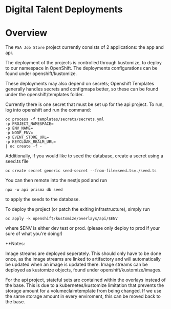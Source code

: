 # Digital Talent Deployments

# Overview

The `PSA Job Store` project currently consists of 2 applications: the app and api.

The deployment of the projects is controlled through kustomize, to deploy to our namespace in OpenShift. The deployments configurations can be found under openshift/kustomize.

These deployments may also depend on secrets; Openshift Templates generally handles secrets and configmaps better, so these can be found under the openshift/templates folder.

Currently there is one secret that must be set up for the api project. To run, log into openshift and run the command:

```
oc process -f templates/secrets/secrets.yml
-p PROJECT_NAMESPACE=
-p ENV_NAME=
-p NODE_ENV=
-p EVENT_STORE_URL=
-p KEYCLOAK_REALM_URL=
| oc create -f -
```

Additionally, if you would like to seed the database, create a secret using a seed.ts file

```
oc create secret generic seed-secret --from-file=seed.ts=./seed.ts
```

You can then remote into the nestjs pod and run

```
npx -w api prisma db seed
```

to apply the seeds to the database.

To deploy the project (or patch the exiting infrastructure), simply run

```
oc apply -k openshift/kustomize/overlays/api/$ENV
```

where $ENV is either dev test or prod. (please only deploy to prod if your sure of what you're doing!)

\*\*Notes:

Image streams are deployed seperately. This should only have to be done once, as the image streams are linked to artifactory and will automatically be updated when an image is updated there. Image streams can be deployed as kustomize objects, found under openshift/kustomize/images.

For the api project, stateful sets are contained within the overlays instead of the base. This is due to a kubernetes/kustomize limitation that prevents the storage amount for a volumeclaimtemplate from being changed. If we use the same storage amount in every enviroment, this can be moved back to the base.
